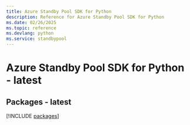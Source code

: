 ```yaml
---
title: Azure Standby Pool SDK for Python
description: Reference for Azure Standby Pool SDK for Python
ms.date: 02/26/2025
ms.topic: reference
ms.devlang: python
ms.service: standbypool
---
```

# Azure Standby Pool SDK for Python - latest
## Packages - latest
[!INCLUDE [packages](standby-pool-index.md)]